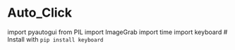 # Auto_Click
import pyautogui
from PIL import ImageGrab
import time
import keyboard  # Install with `pip install keyboard`
